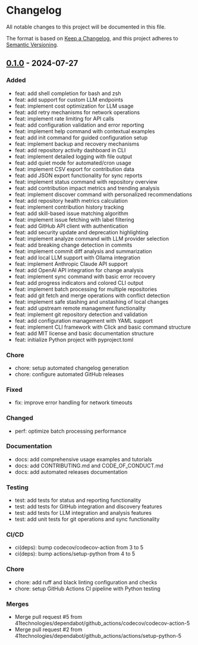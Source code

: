 # Changelog

All notable changes to this project will be documented in this file.

The format is based on [Keep a Changelog](https://keepachangelog.com/en/1.0.0/),
and this project adheres to [Semantic Versioning](https://semver.org/spec/v2.0.0.html).

## [0.1.0] - 2024-07-27

### Added
- feat: add shell completion for bash and zsh
- feat: add support for custom LLM endpoints
- feat: implement cost optimization for LLM usage
- feat: add retry mechanisms for network operations
- feat: implement rate limiting for API calls
- feat: add configuration validation and error reporting
- feat: implement help command with contextual examples
- feat: add init command for guided configuration setup
- feat: implement backup and recovery mechanisms
- feat: add repository activity dashboard in CLI
- feat: implement detailed logging with file output
- feat: add quiet mode for automated/cron usage
- feat: implement CSV export for contribution data
- feat: add JSON export functionality for sync reports
- feat: implement status command with repository overview
- feat: add contribution impact metrics and trending analysis
- feat: implement discover command with personalized recommendations
- feat: add repository health metrics calculation
- feat: implement contribution history tracking
- feat: add skill-based issue matching algorithm
- feat: implement issue fetching with label filtering
- feat: add GitHub API client with authentication
- feat: add security update and deprecation highlighting
- feat: implement analyze command with LLM provider selection
- feat: add breaking change detection in commits
- feat: implement commit diff analysis and summarization
- feat: add local LLM support with Ollama integration
- feat: implement Anthropic Claude API support
- feat: add OpenAI API integration for change analysis
- feat: implement sync command with basic error recovery
- feat: add progress indicators and colored CLI output
- feat: implement batch processing for multiple repositories
- feat: add git fetch and merge operations with conflict detection
- feat: implement safe stashing and unstashing of local changes
- feat: add upstream remote management functionality
- feat: implement git repository detection and validation
- feat: add configuration management with YAML support
- feat: implement CLI framework with Click and basic command structure
- feat: add MIT license and basic documentation structure
- feat: initialize Python project with pyproject.toml

### Chore
- chore: setup automated changelog generation
- chore: configure automated GitHub releases

### Fixed
- fix: improve error handling for network timeouts

### Changed
- perf: optimize batch processing performance

### Documentation
- docs: add comprehensive usage examples and tutorials
- docs: add CONTRIBUTING.md and CODE_OF_CONDUCT.md
- docs: add automated releases documentation

### Testing
- test: add tests for status and reporting functionality
- test: add tests for GitHub integration and discovery features
- test: add tests for LLM integration and analysis features
- test: add unit tests for git operations and sync functionality

### CI/CD
- ci(deps): bump codecov/codecov-action from 3 to 5
- ci(deps): bump actions/setup-python from 4 to 5

### Chore
- chore: add ruff and black linting configuration and checks
- chore: setup GitHub Actions CI pipeline with Python testing

### Merges
- Merge pull request #5 from 41technologies/dependabot/github_actions/codecov/codecov-action-5
- Merge pull request #2 from 41technologies/dependabot/github_actions/actions/setup-python-5

[0.1.0]: https://github.com/41technologies/gitco/releases/tag/v0.1.0
